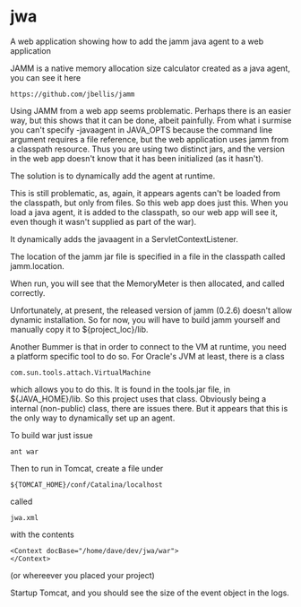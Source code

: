 jwa
===

A web application showing how to add the jamm java agent to a web application

JAMM is a native memory allocation size calculator created as a java agent, you can see it here

    https://github.com/jbellis/jamm

Using JAMM from a web app seems problematic. Perhaps there is an easier way, but this shows that it can be done, albeit painfully.
From what i surmise you can't specify -javaagent in JAVA_OPTS because the command line argument requires a file reference, but
the web application uses jamm from a classpath resource. Thus you are using two distinct jars, and the version in the web app
doesn't know that it has been initialized (as it hasn't).

The solution is to dynamically add the agent at runtime.

This is still problematic, as, again, it appears agents can't be loaded from the classpath, but only from files. So this web app does just this.
When you load a java agent, it is added to the classpath, so our web app will see it, even though it wasn't supplied as part of the war).

It dynamically adds the javaagent in a ServletContextListener.

The location of the jamm jar file is specified in a file in the classpath called jamm.location.

When run, you will see that the MemoryMeter is then allocated, and called correctly.

Unfortunately, at present, the released version of jamm (0.2.6) doesn't allow dynamic installation. So for now, you will have to
build jamm yourself and manually copy it to ${project_loc}/lib.

Another Bummer is that in order to connect to the VM at runtime, you need a platform specific tool to do so. For Oracle's JVM at least,
there is a class

    com.sun.tools.attach.VirtualMachine

which allows you to do this. It is found in the tools.jar file, in ${JAVA_HOME}/lib. So this project uses that class. Obviously being a
internal (non-public) class, there are issues there. But it appears that this is the only way to dynamically set up an agent.

To build war just issue

    ant war

Then to run in Tomcat, create a file under 

    ${TOMCAT_HOME}/conf/Catalina/localhost

called

    jwa.xml

with the contents

    <Context docBase="/home/dave/dev/jwa/war">
    </Context>

(or whereever you placed your project)

Startup Tomcat, and you should see the size of the event object in the logs.





